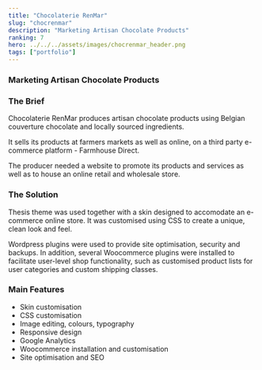 ```yaml
---
title: "Chocolaterie RenMar"
slug: "chocrenmar"
description: "Marketing Artisan Chocolate Products"
ranking: 7
hero: ../../../assets/images/chocrenmar_header.png
tags: ["portfolio"]
---
```


### Marketing Artisan Chocolate Products

### The Brief

Chocolaterie RenMar produces artisan chocolate products using Belgian couverture chocolate and locally sourced ingredients.

It sells its products at farmers markets as well as online, on a third party e-commerce platform - Farmhouse Direct.

The producer needed a website to promote its products and services as well as to house an online retail and wholesale store.

### The Solution

Thesis theme was used together with a skin designed to accomodate an e-commerce online store. It was customised using CSS to create a unique, clean look and feel.

Wordpress plugins were used to provide site optimisation, security and backups. In addition, several Woocommerce plugins were installed to facilitate user-level shop functionality, such as customised product lists for user categories and custom shipping classes.

### Main Features

- Skin customisation
- CSS customisation
- Image editing, colours, typography
- Responsive design
- Google Analytics
- Woocommerce installation and customisation
- Site optimisation and SEO
